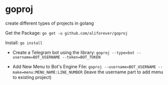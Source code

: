 # goproj
create different types of projects in golang

Get the Package:
```go get -u github.com/aliforever/goproj```

Install:
```go install```

- Create a Telegram bot using the library:
```goproj --type=bot --username=BOT_USERNAME --token=BOT_TOKEN```

- Add New Menu to Bot's Engine File:
```goproj --username=BOT_USERNAME --make=menu:MENU_NAME:LINE_NUMBER```
(leave the username part to add menu to existing project)
